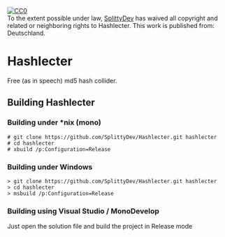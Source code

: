 [![CC0](http://i.creativecommons.org/p/zero/1.0/88x31.png)](http://creativecommons.org/publicdomain/zero/1.0/)  
To the extent possible under law, [SplittyDev](https://github.com/SplittyDev) has waived all copyright and related or neighboring rights to Hashlecter. This work is published from: Deutschland.

# Hashlecter
Free (as in speech) md5 hash collider.

## Building Hashlecter
### Building under *nix (mono)
```
# git clone https://github.com/SplittyDev/Hashlecter.git hashlecter
# cd hashlecter
# xbuild /p:Configuration=Release
```

### Building under Windows
```
> git clone https://github.com/SplittyDev/Hashlecter.git hashlecter
> cd hashlecter
> msbuild /p:Configuration=Release
```

### Building using Visual Studio / MonoDevelop
Just open the solution file and build the project in Release mode
